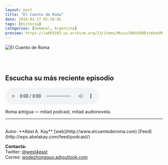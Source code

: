 ```yaml
---
layout: post
title: "El Cuento de Roma"
date: 2018-02-17 02:58:01
tags: [Historia]
categories: [Semanal, Argentina]
preview: https://ia601503.us.archive.org/23/items/Music500x500EstebanMontoya/300-AbelA.Kay.jpeg
---
```


![El Cuento de Roma](https://ia601503.us.archive.org/23/items/Music500x500EstebanMontoya/500-AbelA.Kay.jpeg)

<br/>
<br/>

## Escucha su más reciente episodio

<!--reproductor-feed=http://wps.abelakay.com/feed/podcast/-->
<!--reproductor-start-->
<audio id="audio" preload="auto" controls="" src="http://media.blubrry.com/elcuentoderoma/content.blubrry.com/elcuentoderoma/Episodio_61-La_Batalla_de_Beneventum.mp3"></audio>
<!--reproductor-end-->

Roma antigua — mitad podcast, mitad audionovela.  

_ _ _
<br>
Autor: **Abel A. Kay**  
[web](http://www.elcuentoderoma.com)  
[Feed](http://wps.abelakay.com/feed/podcast/)  


**Contacta:**  
Twitter: [@west4east](https://twitter.com/west4east)  
Correo: [wodezhongguo.a@outlook.com](mailto:wodezhongguo.a@outlook.com)  
